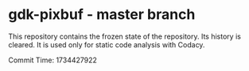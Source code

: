 # gdk-pixbuf - master branch

This repository contains the frozen state of the repository.
Its history is cleared. It is used only for static code
analysis with Codacy.

Commit Time: 1734427922